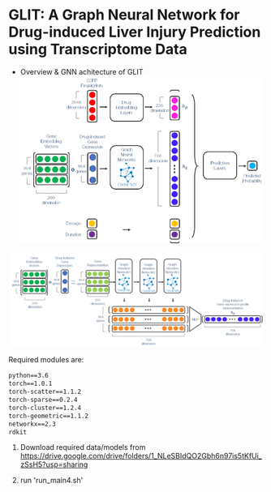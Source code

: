 # GLIT: A Graph Neural Network for Drug-induced Liver Injury Prediction using Transcriptome Data

- Overview & GNN achitecture of GLIT
![figure1](workflowA.png)

![figure2](workflowB.png)

Required modules are:

```
python==3.6
torch==1.0.1
torch-scatter==1.1.2
torch-sparse==0.2.4
torch-cluster==1.2.4
torch-geometric==1.1.2
networkx==2.3
rdkit
```

1. Download required data/models from https://drive.google.com/drive/folders/1_NLeSBIdQO2Gbh6n97is5tKfUi_zSsH5?usp=sharing

2. run 'run_main4.sh'
